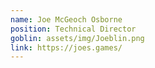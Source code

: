 ```yaml
---
name: Joe McGeoch Osborne
position: Technical Director
goblin: assets/img/Joeblin.png
link: https://joes.games/
---
```

